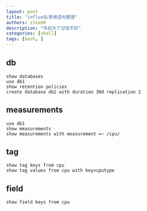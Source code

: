 ```yaml
---
layout: post
title: "influxQL常用语句整理"
authors: itxx00
description: "年纪大了记性不好"
categories: [shell]
tags: [bash, ]
---
```



## db
```
show databases
use db1
show retention policies
create database db2 with duration 30d replication 2
```


## measurements
```
use db1
show measurements
show measurements with measurement =~ /cpu/

```

## tag
```
show tag keys from cpu
show tag values from cpu with key=cputype
```

## field
```
show field keys from cpu

```
